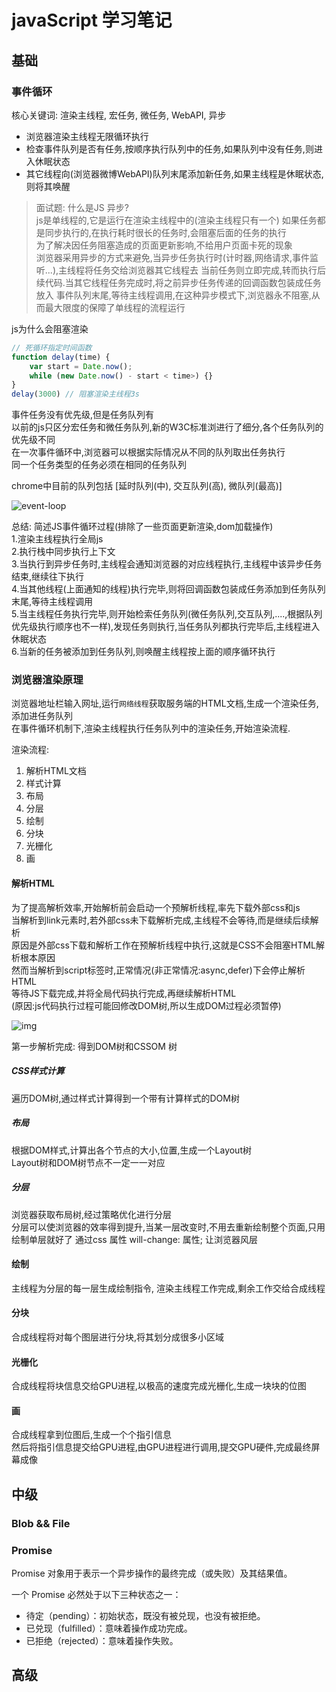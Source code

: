 # javaScript 学习笔记

## 基础

### 事件循环

核心关键词: 渲染主线程, 宏任务, 微任务, WebAPI, 异步

* 浏览器渲染主线程无限循环执行
* 检查事件队列是否有任务,按顺序执行队列中的任务,如果队列中没有任务,则进入休眠状态
* 其它线程向(浏览器微博WebAPI)队列末尾添加新任务,如果主线程是休眠状态,则将其唤醒

> 面试题: 什么是JS 异步?  
> js是单线程的,它是运行在渲染主线程中的(渲染主线程只有一个)
> 如果任务都是同步执行的,在执行耗时很长的任务时,会阻塞后面的任务的执行  
> 为了解决因任务阻塞造成的页面更新影响,不给用户页面卡死的现象  
> 浏览器采用异步的方式来避免,当异步任务执行时(计时器,网络请求,事件监听...),主线程将任务交给浏览器其它线程去
> 当前任务则立即完成,转而执行后续代码.当其它线程任务完成时,将之前异步任务传递的回调函数包装成任务放入
> 事件队列末尾,等待主线程调用,在这种异步模式下,浏览器永不阻塞,从而最大限度的保障了单线程的流程运行

 js为什么会阻塞渲染

```js
// 死循环指定时间函数
function delay(time) {
    var start = Date.now();
    while (new Date.now() - start < time>) {}
}
delay(3000) // 阻塞渲染主线程3s
```

事件任务没有优先级,但是任务队列有  
以前的js只区分宏任务和微任务队列,新的W3C标准浏进行了细分,各个任务队列的优先级不同  
在一次事件循环中,浏览器可以根据实际情况从不同的队列取出任务执行  
同一个任务类型的任务必须在相同的任务队列  

chrome中目前的队列包括 [延时队列(中), 交互队列(高), 微队列(最高)]

![event-loop](/images/event-loop.webp)  

总结: 简述JS事件循环过程(排除了一些页面更新渲染,dom加载操作)  
1.渲染主线程执行全局js  
2.执行栈中同步执行上下文  
3.当执行到异步任务时,主线程会通知浏览器的对应线程执行,主线程中该异步任务结束,继续往下执行  
4.当其他线程(上面通知的线程)执行完毕,则将回调函数包装成任务添加到任务队列末尾,等待主线程调用  
5.当主线程任务执行完毕,则开始检索任务队列(微任务队列,交互队列,....,根据队列优先级执行顺序也不一样),发现任务则执行,当任务队列都执行完毕后,主线程进入休眠状态  
6.当新的任务被添加到任务队列,则唤醒主线程按上面的顺序循环执行

### 浏览器渲染原理

浏览器地址栏输入网址,运行`网络线程`获取服务端的HTML文档,生成一个渲染任务,添加进任务队列  
在事件循环机制下,渲染主线程执行任务队列中的渲染任务,开始渲染流程.  

渲染流程:  

1. 解析HTML文档
2. 样式计算
3. 布局
4. 分层
5. 绘制
6. 分块
7. 光栅化
8. 画

#### 解析HTML

为了提高解析效率,开始解析前会启动一个预解析线程,率先下载外部css和js  
当解析到link元素时,若外部css未下载解析完成,主线程不会等待,而是继续后续解析  
原因是外部css下载和解析工作在预解析线程中执行,这就是CSS不会阻塞HTML解析根本原因  
然而当解析到script标签时,正常情况(非正常情况:async,defer)下会停止解析HTML  
等待JS下载完成,并将全局代码执行完成,再继续解析HTML  
(原因:js代码执行过程可能回修改DOM树,所以生成DOM过程必须暂停)

![img](/images/parseHtml.png)

第一步解析完成: 得到DOM树和CSSOM 树

##### CSS样式计算

遍历DOM树,通过样式计算得到一个带有计算样式的DOM树

##### 布局

根据DOM样式,计算出各个节点的大小,位置,生成一个Layout树  
Layout树和DOM树节点不一定一一对应

##### 分层

浏览器获取布局树,经过策略优化进行分层  
分层可以使浏览器的效率得到提升,当某一层改变时,不用去重新绘制整个页面,只用绘制单层就好了
通过css 属性 will-change: 属性; 让浏览器风层

#### 绘制

主线程为分层的每一层生成绘制指令, 渲染主线程工作完成,剩余工作交给合成线程

#### 分块

合成线程将对每个图层进行分块,将其划分成很多小区域

#### 光栅化

合成线程将块信息交给GPU进程,以极高的速度完成光栅化,生成一块块的位图

#### 画

合成线程拿到位图后,生成一个个指引信息  
然后将指引信息提交给GPU进程,由GPU进程进行调用,提交GPU硬件,完成最终屏幕成像

## 中级

### Blob && File

### Promise

Promise 对象用于表示一个异步操作的最终完成（或失败）及其结果值。

一个 Promise 必然处于以下三种状态之一：

- 待定（pending）：初始状态，既没有被兑现，也没有被拒绝。
- 已兑现（fulfilled）：意味着操作成功完成。
- 已拒绝（rejected）：意味着操作失败。

## 高级
